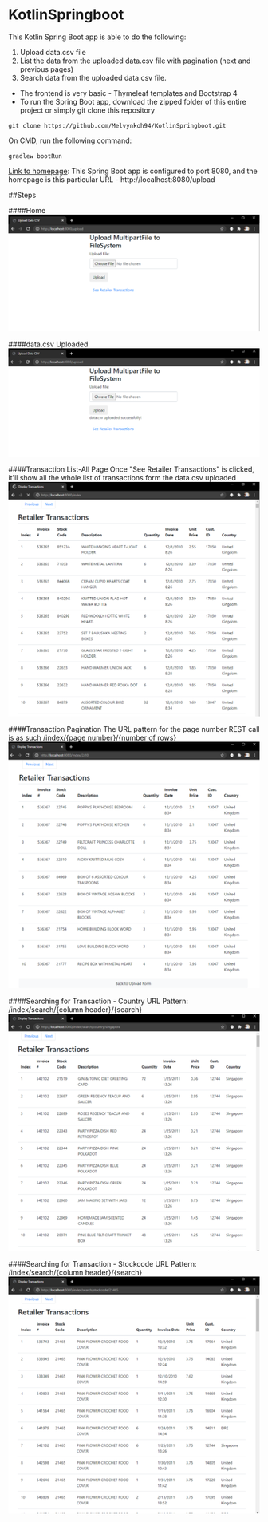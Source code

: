 # KotlinSpringboot
This Kotlin Spring Boot app is able to do the following:
1. Upload data.csv file
2. List the data from the uploaded data.csv file with pagination (next and previous pages)
3. Search data from the uploaded data.csv file. 

* The frontend is very basic - Thymeleaf templates and Bootstrap 4
* To run the Spring Boot app, download the zipped folder of this entire project or simply git clone this repository
```
git clone https://github.com/Melvynkoh94/KotlinSpringboot.git
```

On CMD, run the following command:
```
gradlew bootRun
```


[Link to homepage](http://localhost:8080/upload):
This Spring Boot app is configured to port 8080, and the homepage is this particular URL - http://localhost:8080/upload

##Steps

####Home
![Homepage](screenshots/UploadPage.PNG)

####data.csv Uploaded
![Uploaded data.csv](screenshots/UploadPage_2.PNG)

####Transaction List-All Page
Once "See Retailer Transactions" is clicked, it'll show all the whole list of transactions form the data.csv uploaded
![IndexPage](screenshots/IndexPage.PNG)

####Transaction Pagination
The URL pattern for the page number REST call is as such /index/{page number}/{number of rows}
![IndexPage](screenshots/IndexPage_pageNumber.PNG)

####Searching for Transaction - Country
URL Pattern: /index/search/{column header}/{search}
![SearchPage](screenshots/SearchPage_Singapore.PNG)

####Searching for Transaction - Stockcode
URL Pattern: /index/search/{column header}/{search}
![SearchPage](screenshots/SearchPage_Stockcode.PNG)

